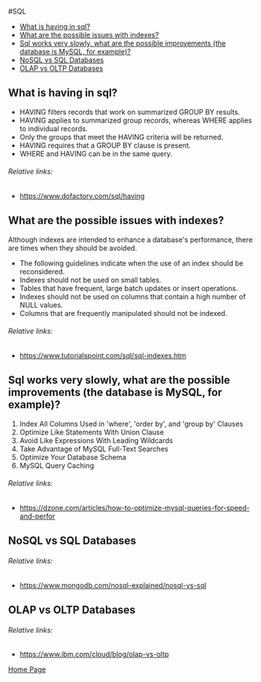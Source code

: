 #SQL
- [What is having in sql?](#what-is-having-in-sql)
- [What are the possible issues with indexes?](#what-are-the-possible-issues-with-indexes)
- [Sql works very slowly, what are the possible improvements (the database is MySQL, for example)?](#sql-works-very-slowly-what-are-the-possible-improvements-the-database-is-mysql-for-example)
- [NoSQL vs SQL Databases](#nosql-vs-sql-databases)
- [OLAP vs OLTP Databases](#olap-vs-oltp-databases)

## What is having in sql?
+ HAVING filters records that work on summarized GROUP BY results.
+ HAVING applies to summarized group records, whereas WHERE applies to individual records.
+ Only the groups that meet the HAVING criteria will be returned.
+ HAVING requires that a GROUP BY clause is present.
+ WHERE and HAVING can be in the same query.
###### Relative links:
+ https://www.dofactory.com/sql/having

## What are the possible issues with indexes?
Although indexes are intended to enhance a database's performance, there are times when they should be avoided.
+ The following guidelines indicate when the use of an index should be reconsidered.
+ Indexes should not be used on small tables.
+ Tables that have frequent, large batch updates or insert operations.
+ Indexes should not be used on columns that contain a high number of NULL values.
+ Columns that are frequently manipulated should not be indexed.
###### Relative links:
+ https://www.tutorialspoint.com/sql/sql-indexes.htm

## Sql works very slowly, what are the possible improvements (the database is MySQL, for example)?
1. Index All Columns Used in 'where', 'order by', and 'group by' Clauses
2. Optimize Like Statements With Union Clause
3. Avoid Like Expressions With Leading Wildcards
4. Take Advantage of MySQL Full-Text Searches
5. Optimize Your Database Schema
6. MySQL Query Caching
###### Relative links:
- https://dzone.com/articles/how-to-optimize-mysql-queries-for-speed-and-perfor

## NoSQL vs SQL Databases
###### Relative links:
- https://www.mongodb.com/nosql-explained/nosql-vs-sql

## OLAP vs OLTP Databases
###### Relative links:
- https://www.ibm.com/cloud/blog/olap-vs-oltp

[Home Page](README.md)
